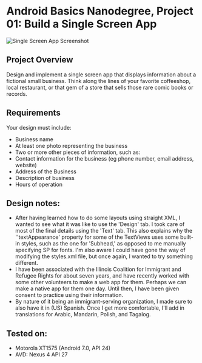 # Android Basics Nanodegree, Project 01: Build a Single Screen App
![Single Screen App Screenshot](http://coshimel.com/wp-content/uploads/2018/05/ABNd_01_screenshot.png)

## Project Overview
Design and implement a single screen app that displays information about a fictional small business. Think along the lines of your favorite coffeeshop, local restaurant, or that gem of a store that sells those rare comic books or records.
## Requirements
Your design must include:
* Business name
* At least one photo representing the business
* Two or more other pieces of information, such as:
* Contact information for the business (eg phone number, email address, website)
* Address of the Business
* Description of business
* Hours of operation
## Design notes:
*  After having learned how to do some layouts using straight XML, I wanted to see what it was like to use the 'Design' tab. I took care of most of the final details using the 'Text' tab. This also explains why the ''textAppearance' property for some of the TextViews uses some built-in styles, such as the one for 'Subhead,' as opposed to me manually specifying SP for fonts. I'm also aware I could have gone the way of modifying the styles.xml file, but once again, I wanted to try something different.
*  I have been associated with the Illinois Coalition for Immigrant and Refugee Rights for about seven years, and have recently worked with some other volunteers to make a web app for them. Perhaps we can make a native app for them one day. Until then, I have been given consent to practice using their information.
*  By nature of it being an immigrant-serving organization, I made sure to also have it in (US) Spanish. Once I get more comfortable, I'll add in translations for Arabic, Mandarin, Polish, and Tagalog.
## Tested on:
*  Motorola XT1575 (Android 7.0, API 24)
*  AVD: Nexus 4 API 27
